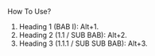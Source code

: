 How To Use?
1.	Heading 1 (BAB I): Alt+1.
2.	Heading 2 (1.1 / SUB BAB): Alt+2.
3.	Heading 3 (1.1.1 / SUB SUB BAB): Alt+3.
